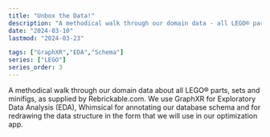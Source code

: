 ```yaml
---
title: "Unbox the Data!"
description: "A methodical walk through our domain data - all LEGO® parts, sets and minifigs, as supplied by Rebrickable.com. We use GraphXR for Exploratory Data Analysis (EDA), Whimsical for annotating our given database schema and for redrawing the data structure in the form we will use it in our optimization app."
date: "2024-03-10"
lastmod: "2024-03-23"

tags: ["GraphXR","EDA","Schema"]
series: ["LEGO"]
series_order: 3
---
```


A methodical walk through our domain data about all LEGO® parts, sets and minifigs, as supplied by Rebrickable.com. We use GraphXR for Exploratory Data Analysis (EDA), Whimsical for annotating our database schema and for redrawing the data structure in the form that we will use in our optimization app.
